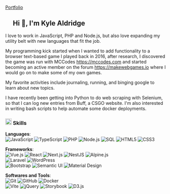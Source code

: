 <!--h1 without bottom border-->

[Portfolio](https://nuktukdev.github.io/)

<div id="user-content-toc">
  <ul>
    <summary><h2>Hi 👋, I'm Kyle Aldridge</h2></summary>
  </ul>
</div>
<!--h2 without bottom border-->
<!--<div id="user-content-toc">
  <ul align="center">
    <summary><h2 style="display: inline-block">My Bio</h2></summary>
  </ul>
</div>-->

<!--Intro start-->

I love to work in JavaScript, PHP and Node.js, but also love expanding my utility belt with new languages that fit the job.

My programming kick started when I wanted to add functionality to a browser text-based game I played back in 2016, after research, I discovered the game was run with MCCodes https://mccodes.com and started becoming an active member on the forum https://makewebgames.io where I would go on to make some of my own games.

My favorite activities include journaling, running, and binging google to learn about new topics.

I have recently been getting into Python to do web scraping with Selenium, so that I can log new entries from Buff, a CSGO website. I'm also interested in writing bash scripts to help automate some docker deployments.

<!--Intro end-->

### <img src="https://media2.giphy.com/media/QssGEmpkyEOhBCb7e1/giphy.gif?cid=ecf05e47a0n3gi1bfqntqmob8g9aid1oyj2wr3ds3mg700bl&rid=giphy.gif" height="20"> Skills

<p align="center">

**Languages**:
<br>
![JavaScript](https://img.shields.io/badge/JavaScript%20-%23F7DF1E.svg?style=for-the-badge&logo=javascript&logoColor=black) ![TypeScript](https://img.shields.io/badge/TypeScript%20-%233178C6.svg?style=for-the-badge&logo=typescript&logoColor=white) ![PHP](https://img.shields.io/badge/PHP%20-%237A86B8.svg?style=for-the-badge&logo=php&logoColor=white) ![Node.js](https://img.shields.io/badge/Node.js%20-%23026E00.svg?style=for-the-badge&logo=nodedotjs&logoColor=white) ![SQL](https://img.shields.io/badge/SQL%20-%23DB7533.svg?style=for-the-badge&logo=mysql&logoColor=white) ![HTML5](https://img.shields.io/badge/HTML5%20-%23E34F26.svg?style=for-the-badge&logo=html5&logoColor=white) ![CSS3](https://img.shields.io/badge/CSS%20-%231572B6.svg?style=for-the-badge&logo=css3&logoColor=white)
<br>

**Frameworks**:
<br>
![Vue.js](https://img.shields.io/badge/Vue.js-%234FC08D?style=for-the-badge&logo=vuedotjs&logoColor=white) ![React](https://img.shields.io/badge/React-%2361DAFB?style=for-the-badge&logo=react&logoColor=black) ![Next.js](https://img.shields.io/badge/Next.js-%23000000?style=for-the-badge&logo=nextdotjs&logoColor=white) ![NestJS](https://img.shields.io/badge/NestJS-%23EA2845?style=for-the-badge&logo=nestjs&logoColor=white) ![Alpine.js](https://img.shields.io/badge/Alpine.js-%238BC0D0?style=for-the-badge&logo=alpinedotjs&logoColor=black)<br>
![Laravel](https://img.shields.io/badge/Laravel-%23FF2D20?style=for-the-badge&logo=laravel&logoColor=white) ![WordPress](https://img.shields.io/badge/WordPress-%2321759B?style=for-the-badge&logo=wordpress&logoColor=white)
<br>
![Bootstrap](https://img.shields.io/badge/Bootstrap-%237952B3?style=for-the-badge&logo=bootstrap&logoColor=white) ![Semantic UI](https://img.shields.io/badge/Semantic%20UI-%2300B5AD?style=for-the-badge&logo=semanticui&logoColor=white) ![Material Design](https://img.shields.io/badge/Material%20Design-%23757575?style=for-the-badge&logo=materialdesign&logoColor=white)
<br>

**Softwares and Tools**:
<br>
![Git](https://img.shields.io/badge/git-%23F05033.svg?style=for-the-badge&logo=git&logoColor=white)
![GitHub](https://img.shields.io/badge/github-%23121011.svg?style=for-the-badge&logo=github&logoColor=white)
![Docker](https://img.shields.io/badge/Docker-%232496ED?style=for-the-badge&logo=docker&logoColor=white)
<br>
![Vite](https://img.shields.io/badge/Vite-%23646CFF?style=for-the-badge&logo=vite&logoColor=white)
![jQuery](https://img.shields.io/badge/jQuery-%230769AD?style=for-the-badge&logo=jquery&logoColor=white)
![Storybook](https://img.shields.io/badge/Storybook-%23FF4785?style=for-the-badge&logo=storybook&logoColor=white)
![D3.js](https://img.shields.io/badge/D3.js-%23F9A03C?style=for-the-badge&logo=d3dotjs&logoColor=white)

</p>
